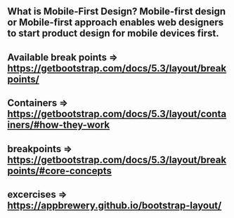 ## What is Mobile-First Design? Mobile-first design or Mobile-first approach enables web designers to start product design for mobile devices first.

## Available break points => https://getbootstrap.com/docs/5.3/layout/breakpoints/

## Containers => https://getbootstrap.com/docs/5.3/layout/containers/#how-they-work
## breakpoints => https://getbootstrap.com/docs/5.3/layout/breakpoints/#core-concepts

## excercises => https://appbrewery.github.io/bootstrap-layout/
